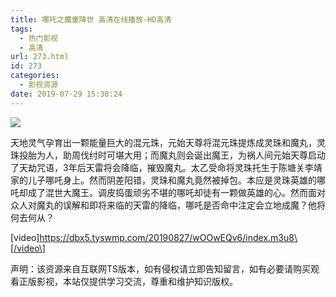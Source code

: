 ```yaml
---
title: 哪吒之魔童降世 高清在线播放-HD高清
tags:
  - 热门影视
  - 高清
url: 273.html
id: 273
categories:
  - 影视资源
date: 2019-07-29 15:38:24
---
```


![](https://www.imov.vip/upload/vod/20190726-1/17fa9e0284480eb237502cfdffab49a5.jpg)

天地灵气孕育出一颗能量巨大的混元珠，元始天尊将混元珠提炼成灵珠和魔丸，灵珠投胎为人，助周伐纣时可堪大用；而魔丸则会诞出魔王，为祸人间元始天尊启动了天劫咒语，3年后天雷将会降临，摧毁魔丸。太乙受命将灵珠托生于陈塘关李靖家的儿子哪吒身上。然而阴差阳错，灵珠和魔丸竟然被掉包。本应是灵珠英雄的哪吒却成了混世大魔王。调皮捣蛋顽劣不堪的哪吒却徒有一颗做英雄的心。然而面对众人对魔丸的误解和即将来临的天雷的降临，哪吒是否命中注定会立地成魔？他将何去何从？

\[video\]https://dbx5.tyswmp.com/20190827/wOOwEQv6/index.m3u8\[/video\]

声明：该资源来自互联网TS版本，如有侵权请立即告知留言，如有必要请购买观看正版影视，本站仅提供学习交流，尊重和维护知识版权。